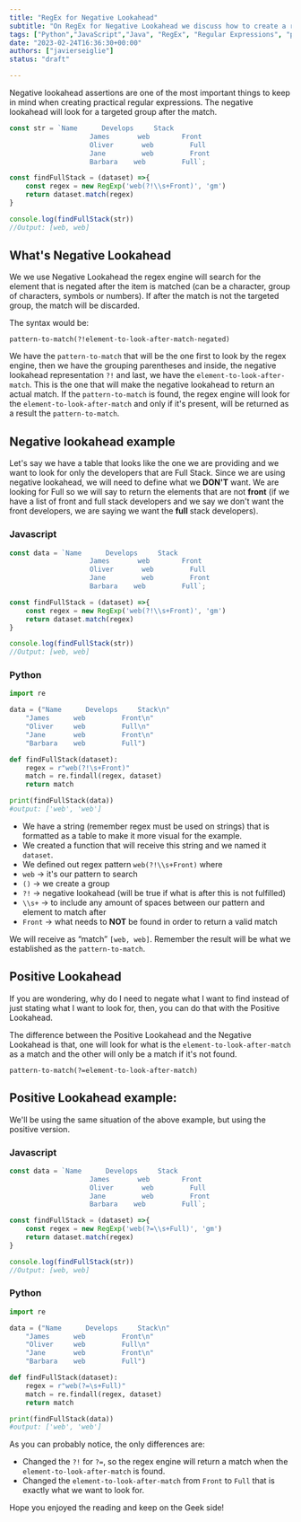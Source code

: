 ```yaml
---
title: "RegEx for Negative Lookahead"
subtitle: "On RegEx for Negative Lookahead we discuss how to create a regex pattern using both, negative and positive lookahead, stating the differences and provinding the same example for both methods."
tags: ["Python","JavaScript","Java", "RegEx", "Regular Expressions", "positive lookahead", "negative lookahead"]
date: "2023-02-24T16:36:30+00:00"
authors: ["javierseiglie"]
status: "draft"

---
```



Negative lookahead assertions are one of the most important things to keep in mind when creating practical regular expressions. The negative lookahead will look for a targeted group after the match.

```javascript
const str = `Name      Develops     Stack
					James       web        Front
					Oliver       web         Full
					Jane         web         Front
					Barbara    web         Full`;

const findFullStack = (dataset) =>{
	const regex = new RegExp('web(?!\\s+Front)', 'gm')
	return dataset.match(regex)
} 

console.log(findFullStack(str))
//Output: [web, web]
```

## What's Negative Lookahead

We we use Negative Lookahead the regex engine will search for the element that is negated after the item is matched (can be a character, group of characters, symbols or numbers). If after the match is not the targeted group, the match will be discarded.

The syntax would be:

`pattern-to-match(?!element-to-look-after-match-negated)`

We have the `pattern-to-match` that will be the one first to look by the regex engine, then we have the grouping parentheses and inside, the negative lookahead representation `?!` and last, we have the `element-to-look-after-match`. This is the one that will make the negative lookahead to return an actual match. If the `pattern-to-match` is found, the regex engine will look for the `element-to-look-after-match` and only if it's present, will be returned as a result the `pattern-to-match`.

## Negative lookahead example

Let's say we have a table that looks like the one we are providing and we want to look for only the developers that are Full Stack. Since we are using negative lookahead, we will need to define what we **DON'T** want. We are looking for Full so we will say to return the elements that are not **front** (if we have a list of front and full stack developers and we say we don't want the front developers, we are saying we want the **full** stack developers). 

### Javascript

```javascript
const data = `Name      Develops     Stack
					James       web        Front
					Oliver       web         Full
					Jane         web         Front
					Barbara    web         Full`;

const findFullStack = (dataset) =>{
	const regex = new RegExp('web(?!\\s+Front)', 'gm')
	return dataset.match(regex)
} 

console.log(findFullStack(str))
//Output: [web, web]
```
### Python 

```python
import re

data = ("Name      Develops     Stack\n"
	"James      web         Front\n"
	"Oliver     web         Full\n"
	"Jane       web         Front\n"
	"Barbara    web         Full")

def findFullStack(dataset):
    regex = r"web(?!\s+Front)"
    match = re.findall(regex, dataset)
    return match

print(findFullStack(data))
#output: ['web', 'web']
```


- We have a string (remember regex must be used on strings) that is formatted as a table to make it more visual for the example. 
- We created a function that will receive this string and we named it `dataset`.
- We defined out regex pattern `web(?!\\s+Front)` where
 - `web` -> it's our pattern to search
 - `()` -> we create a group
 - `?!` -> negative lookahead (will be true if what is after this is not fulfilled)
 - `\\s+` -> to include any amount of spaces between our pattern and element to match after
 - `Front` -> what needs to **NOT** be found in order to return a valid match
 
We will receive as “match” `[web, web]`. Remember the result will be what we established as the `pattern-to-match`.

## Positive Lookahead

If you are wondering, why do I need to negate what I want to find instead of just stating what I want to look for, then, you can do that with the Positive Lookahead. 

The difference between the Positive Lookahead and the Negative Lookahead is that, one will look for what is the `element-to-look-after-match` as a match and the other will only be a match if it's not found.

`pattern-to-match(?=element-to-look-after-match)`

## Positive Lookahead example:

We'll be using the same situation of the above example, but using the positive version.


### Javascript

```javascript
const data = `Name      Develops     Stack
					James       web        Front
					Oliver       web         Full
					Jane         web         Front
					Barbara    web         Full`;

const findFullStack = (dataset) =>{
	const regex = new RegExp('web(?=\\s+Full)', 'gm')
	return dataset.match(regex)
} 

console.log(findFullStack(str))
//Output: [web, web]
```
### Python 

```python
import re

data = ("Name      Develops     Stack\n"
	"James      web         Front\n"
	"Oliver     web         Full\n"
	"Jane       web         Front\n"
	"Barbara    web         Full")

def findFullStack(dataset):
    regex = r"web(?=\s+Full)"
    match = re.findall(regex, dataset)
    return match

print(findFullStack(data))
#output: ['web', 'web']
```

As you can probably notice, the only differences are:
- Changed the `?!` for `?=`, so the regex engine will return a match when the `element-to-look-after-match` is found.
- Changed the `element-to-look-after-match`  from `Front` to `Full`  that is exactly what we want to look for.

Hope you enjoyed the reading and keep on the Geek side!
